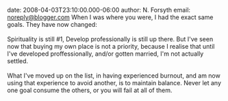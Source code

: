 date: 2008-04-03T23:10:00.000-06:00
author: N. Forsyth
email: noreply@blogger.com
When I was where you were, I had the exact same goals.  They have now changed:<BR/><BR/>Spirituality is still #1, Develop professionally is still up there.  But I've seen now that buying my own place is not a priority, because I realise that until I've developed proffessionally, and/or gotten married, I'm not actually settled.<BR/><BR/>What I've moved up on the list, in having experienced burnout, and am now using that experience to avoid another, is to maintain balance.  Never let any one goal consume the others, or you will fail at all of them.